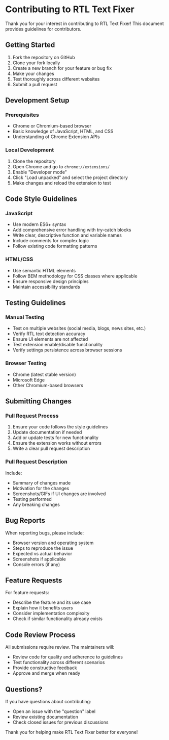 # Contributing to RTL Text Fixer

Thank you for your interest in contributing to RTL Text Fixer! This document provides guidelines for contributors.

## Getting Started

1. Fork the repository on GitHub
2. Clone your fork locally
3. Create a new branch for your feature or bug fix
4. Make your changes
5. Test thoroughly across different websites
6. Submit a pull request

## Development Setup

### Prerequisites
- Chrome or Chromium-based browser
- Basic knowledge of JavaScript, HTML, and CSS
- Understanding of Chrome Extension APIs

### Local Development
1. Clone the repository
2. Open Chrome and go to `chrome://extensions/`
3. Enable "Developer mode"
4. Click "Load unpacked" and select the project directory
5. Make changes and reload the extension to test

## Code Style Guidelines

### JavaScript
- Use modern ES6+ syntax
- Add comprehensive error handling with try-catch blocks
- Write clear, descriptive function and variable names
- Include comments for complex logic
- Follow existing code formatting patterns

### HTML/CSS
- Use semantic HTML elements
- Follow BEM methodology for CSS classes where applicable
- Ensure responsive design principles
- Maintain accessibility standards

## Testing Guidelines

### Manual Testing
- Test on multiple websites (social media, blogs, news sites, etc.)
- Verify RTL text detection accuracy
- Ensure UI elements are not affected
- Test extension enable/disable functionality
- Verify settings persistence across browser sessions

### Browser Testing
- Chrome (latest stable version)
- Microsoft Edge
- Other Chromium-based browsers

## Submitting Changes

### Pull Request Process
1. Ensure your code follows the style guidelines
2. Update documentation if needed
3. Add or update tests for new functionality
4. Ensure the extension works without errors
5. Write a clear pull request description

### Pull Request Description
Include:
- Summary of changes made
- Motivation for the changes
- Screenshots/GIFs if UI changes are involved
- Testing performed
- Any breaking changes

## Bug Reports

When reporting bugs, please include:
- Browser version and operating system
- Steps to reproduce the issue
- Expected vs actual behavior
- Screenshots if applicable
- Console errors (if any)

## Feature Requests

For feature requests:
- Describe the feature and its use case
- Explain how it benefits users
- Consider implementation complexity
- Check if similar functionality already exists

## Code Review Process

All submissions require review. The maintainers will:
- Review code for quality and adherence to guidelines
- Test functionality across different scenarios
- Provide constructive feedback
- Approve and merge when ready

## Questions?

If you have questions about contributing:
- Open an issue with the "question" label
- Review existing documentation
- Check closed issues for previous discussions

Thank you for helping make RTL Text Fixer better for everyone!

